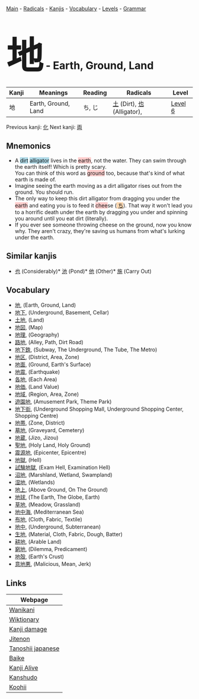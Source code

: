 <style> bigfont {font-size: 100px}</style>
[Main](../README.md) -
[Radicals](../radicals.md) -
[Kanjis](../kanjis.md) -
[Vocabulary](../vocabulary.md) -
[Levels](../levels.md) -
[Grammar](../grammar.md)
# <bigfont> 地</bigfont> - Earth, Ground, Land 

| Kanji | Meanings | Reading | Radicals | Level |
| --- | --- | --- | --- | --- |
| 地 | Earth, Ground, Land | ち, じ | [土](../radicals/土.md) (Dirt), [也](../radicals/也.md) (Alligator),  | [Level 6](../levels/wk_level6.md) |

Previous kanji: [化](化.md) Next kanji: [両](両.md) 

## Mnemonics
 * A <span style="background-color:#ADD8E6"> dirt</span> <span style="background-color:#ADD8E6"> alligator</span> lives in the <span style="background-color:#ffcccb"> earth</span>, not the water. They can swim through the earth itself! Which is pretty scary.<br />You can think of this word as <span style="background-color:#ffcccb"> ground</span> too, because that's kind of what earth is made of.
* Imagine seeing the earth moving as a dirt alligator rises out from the ground. You should run.
* The only way to keep this dirt alligator from dragging you under the <span style="background-color:#ffcccb"> earth</span> and eating you is to feed it <span style="background-color:#ffcccb"> chee</span>se (<span style="background-color:#fed8b1"> [ち](https://jisho.org/search/ち)</span>). That way it won't lead you to a horrific death under the earth by dragging you under and spinning you around until you eat dirt (literally).
* If you ever see someone throwing cheese on the ground, now you know why. They aren't crazy, they're saving us humans from what's lurking under the earth.


## Similar kanjis
 * [也](也.md) (Considerably)* [池](池.md) (Pond)* [他](他.md) (Other)* [施](施.md) (Carry Out)


## Vocabulary
 * [地](../vocabulary/地.md), (Earth, Ground, Land)
* [地下](../vocabulary/地.md), (Underground, Basement, Cellar)
* [土地](../vocabulary/地.md), (Land)
* [地図](../vocabulary/地.md), (Map)
* [地理](../vocabulary/地.md), (Geography)
* [路地](../vocabulary/地.md), (Alley, Path, Dirt Road)
* [地下鉄](../vocabulary/地.md), (Subway, The Underground, The Tube, The Metro)
* [地区](../vocabulary/地.md), (District, Area, Zone)
* [地面](../vocabulary/地.md), (Ground, Earth's Surface)
* [地震](../vocabulary/地.md), (Earthquake)
* [各地](../vocabulary/地.md), (Each Area)
* [地価](../vocabulary/地.md), (Land Value)
* [地域](../vocabulary/地.md), (Region, Area, Zone)
* [遊園地](../vocabulary/地.md), (Amusement Park, Theme Park)
* [地下街](../vocabulary/地.md), (Underground Shopping Mall, Underground Shopping Center, Shopping Centre)
* [地帯](../vocabulary/地.md), (Zone, District)
* [墓地](../vocabulary/地.md), (Graveyard, Cemetery)
* [地蔵](../vocabulary/地.md), (Jizo, Jizou)
* [聖地](../vocabulary/地.md), (Holy Land, Holy Ground)
* [震源地](../vocabulary/地.md), (Epicenter, Epicentre)
* [地獄](../vocabulary/地.md), (Hell)
* [試験地獄](../vocabulary/地.md), (Exam Hell, Examination Hell)
* [沼地](../vocabulary/地.md), (Marshland, Wetland, Swampland)
* [湿地](../vocabulary/地.md), (Wetlands)
* [地上](../vocabulary/地.md), (Above Ground, On The Ground)
* [地球](../vocabulary/地.md), (The Earth, The Globe, Earth)
* [草地](../vocabulary/地.md), (Meadow, Grassland)
* [地中海](../vocabulary/地.md), (Mediterranean Sea)
* [布地](../vocabulary/地.md), (Cloth, Fabric, Textile)
* [地中](../vocabulary/地.md), (Underground, Subterranean)
* [生地](../vocabulary/地.md), (Material, Cloth, Fabric, Dough, Batter)
* [耕地](../vocabulary/地.md), (Arable Land)
* [窮地](../vocabulary/地.md), (Dilemma, Predicament)
* [地殻](../vocabulary/地.md), (Earth's Crust)
* [意地悪](../vocabulary/地.md), (Malicious, Mean, Jerk)



## Links 

| Webpage |
| --- |
| [Wanikani          ](https://www.wanikani.com/kanji/地) |
| [Wiktionary        ](https://en.wiktionary.org/wiki/地) |
| [Kanji damage      ](http://www.kanjidamage.com/kanji/search?utf8=✓&q=地) |
| [Jitenon           ](https://jitenon.com/kanji/地) |
| [Tanoshii japanese ](https://www.tanoshiijapanese.com/dictionary/kanji.cfm?k=地) |
| [Baike             ](https://baike.baidu.com/item/地) |
| [Kanji Alive       ](https://app.kanjialive.com/地) |
| [Kanshudo          ](https://www.kanshudo.com/searchmn?q=地) |
| [Koohii            ](https://kanji.koohii.com/study/kanji/地) |
